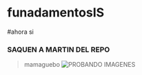 # funadamentosIS
#ahora si
### SAQUEN A MARTIN DEL REPO
>mamaguebo
![PROBANDO IMAGENES](https://ih1.redbubble.net/image.2517271689.2840/flat,750x,075,f-pad,750x1000,f8f8f8.jpg)
